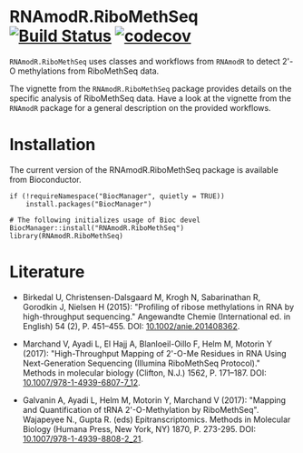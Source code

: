 # RNAmodR.RiboMethSeq [![Build Status](https://travis-ci.com/FelixErnst/RNAmodR.RiboMethSeq.svg?branch=master)](https://travis-ci.com/FelixErnst/RNAmodR.RiboMethSeq) [![codecov](https://codecov.io/gh/FelixErnst/RNAmodR.RiboMethSeq/branch/master/graph/badge.svg)](https://codecov.io/gh/FelixErnst/RNAmodR.RiboMethSeq)

`RNAmodR.RiboMethSeq` uses classes and workflows from `RNAmodR` to detect 2'-O
methylations from RiboMethSeq data.

The vignette from the `RNAmodR.RiboMethSeq` package provides details on the
specific analysis of RiboMethSeq data. Have a look at the vignette from the
`RNAmodR` package for a general description on the provided workflows.

# Installation

The current version of the RNAmodR.RiboMethSeq package is available from 
Bioconductor.

```
if (!requireNamespace("BiocManager", quietly = TRUE))
    install.packages("BiocManager")

# The following initializes usage of Bioc devel
BiocManager::install("RNAmodR.RiboMethSeq")
library(RNAmodR.RiboMethSeq)
```

# Literature

- Birkedal U, Christensen-Dalsgaard M, Krogh N, Sabarinathan R, Gorodkin J,
Nielsen H (2015): "Profiling of ribose methylations in RNA by high-throughput
sequencing." Angewandte Chemie (International ed. in English) 54 (2),
P. 451–455. DOI: 
[10.1002/anie.201408362](https://doi.org/10.1002/anie.201408362).

- Marchand V, Ayadi L, El Hajj A, Blanloeil-Oillo F, Helm M, Motorin Y
(2017): "High-Throughput Mapping of 2'-O-Me Residues in RNA Using
Next-Generation Sequencing (Illumina RiboMethSeq Protocol)." Methods in
molecular biology (Clifton, N.J.) 1562, P. 171–187. DOI:
[10.1007/978-1-4939-6807-7_12](https://doi.org/10.1007/978-1-4939-6807-7_12).

- Galvanin A, Ayadi L, Helm M, Motorin Y, Marchand V (2017): "Mapping and
Quantification of tRNA 2'-O-Methylation by RiboMethSeq". Wajapeyee N., Gupta
R. (eds) Epitranscriptomics. Methods in Molecular Biology (Humana Press,
New York, NY) 1870, P. 273-295. DOI:
[10.1007/978-1-4939-8808-2_21](https://doi.org/10.1007/978-1-4939-8808-2_21).
